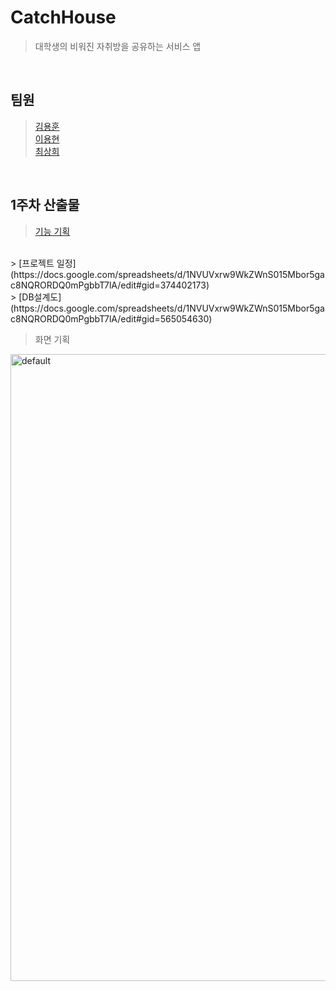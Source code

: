 # CatchHouse
> 대학생의 비워진 자취방을 공유하는 서비스 앱  
<br>

## 팀원
> [김용훈](https://github.com/sabgilhun) <br> [이용현](https://github.com/HoneyPot8014) <br> [최상희](https://github.com/pengin7384)
<br>

## 1주차 산출물

> [기능 기획](https://docs.google.com/spreadsheets/d/1NVUVxrw9WkZWnS015Mbor5gac8NQRORDQ0mPgbbT7lA/edit#gid=496882331)
<br>
> [프로젝트 일정](https://docs.google.com/spreadsheets/d/1NVUVxrw9WkZWnS015Mbor5gac8NQRORDQ0mPgbbT7lA/edit#gid=374402173)
<br>
> [DB설계도](https://docs.google.com/spreadsheets/d/1NVUVxrw9WkZWnS015Mbor5gac8NQRORDQ0mPgbbT7lA/edit#gid=565054630)

> 화면 기획
<img width="1003" alt="default" src="https://user-images.githubusercontent.com/38038123/51735456-d45f2a80-20ca-11e9-8cc1-d1a4a58611b0.png">
